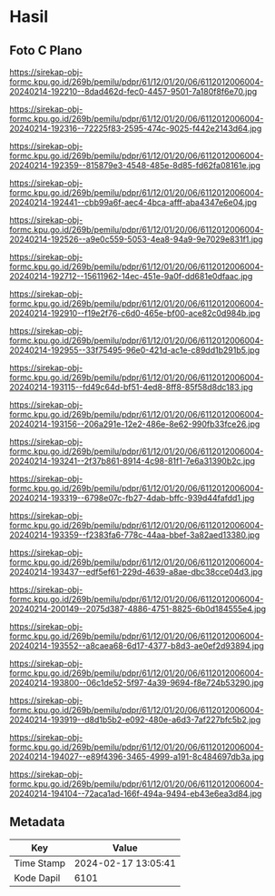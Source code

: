 # Hasil

## Foto C Plano

https://sirekap-obj-formc.kpu.go.id/269b/pemilu/pdpr/61/12/01/20/06/6112012006004-20240214-192210--8dad462d-fec0-4457-9501-7a180f8f6e70.jpg

https://sirekap-obj-formc.kpu.go.id/269b/pemilu/pdpr/61/12/01/20/06/6112012006004-20240214-192316--72225f83-2595-474c-9025-f442e2143d64.jpg

https://sirekap-obj-formc.kpu.go.id/269b/pemilu/pdpr/61/12/01/20/06/6112012006004-20240214-192359--815879e3-4548-485e-8d85-fd62fa08161e.jpg

https://sirekap-obj-formc.kpu.go.id/269b/pemilu/pdpr/61/12/01/20/06/6112012006004-20240214-192441--cbb99a6f-aec4-4bca-afff-aba4347e6e04.jpg

https://sirekap-obj-formc.kpu.go.id/269b/pemilu/pdpr/61/12/01/20/06/6112012006004-20240214-192526--a9e0c559-5053-4ea8-94a9-9e7029e831f1.jpg

https://sirekap-obj-formc.kpu.go.id/269b/pemilu/pdpr/61/12/01/20/06/6112012006004-20240214-192712--15611962-14ec-451e-9a0f-dd681e0dfaac.jpg

https://sirekap-obj-formc.kpu.go.id/269b/pemilu/pdpr/61/12/01/20/06/6112012006004-20240214-192910--f19e2f76-c6d0-465e-bf00-ace82c0d984b.jpg

https://sirekap-obj-formc.kpu.go.id/269b/pemilu/pdpr/61/12/01/20/06/6112012006004-20240214-192955--33f75495-96e0-421d-ac1e-c89dd1b291b5.jpg

https://sirekap-obj-formc.kpu.go.id/269b/pemilu/pdpr/61/12/01/20/06/6112012006004-20240214-193115--fd49c64d-bf51-4ed8-8ff8-85f58d8dc183.jpg

https://sirekap-obj-formc.kpu.go.id/269b/pemilu/pdpr/61/12/01/20/06/6112012006004-20240214-193156--206a291e-12e2-486e-8e62-990fb33fce26.jpg

https://sirekap-obj-formc.kpu.go.id/269b/pemilu/pdpr/61/12/01/20/06/6112012006004-20240214-193241--2f37b861-8914-4c98-81f1-7e6a31390b2c.jpg

https://sirekap-obj-formc.kpu.go.id/269b/pemilu/pdpr/61/12/01/20/06/6112012006004-20240214-193319--6798e07c-fb27-4dab-bffc-939d44fafdd1.jpg

https://sirekap-obj-formc.kpu.go.id/269b/pemilu/pdpr/61/12/01/20/06/6112012006004-20240214-193359--f2383fa6-778c-44aa-bbef-3a82aed13380.jpg

https://sirekap-obj-formc.kpu.go.id/269b/pemilu/pdpr/61/12/01/20/06/6112012006004-20240214-193437--edf5ef61-229d-4639-a8ae-dbc38cce04d3.jpg

https://sirekap-obj-formc.kpu.go.id/269b/pemilu/pdpr/61/12/01/20/06/6112012006004-20240214-200149--2075d387-4886-4751-8825-6b0d184555e4.jpg

https://sirekap-obj-formc.kpu.go.id/269b/pemilu/pdpr/61/12/01/20/06/6112012006004-20240214-193552--a8caea68-6d17-4377-b8d3-ae0ef2d93894.jpg

https://sirekap-obj-formc.kpu.go.id/269b/pemilu/pdpr/61/12/01/20/06/6112012006004-20240214-193800--06c1de52-5f97-4a39-9694-f8e724b53290.jpg

https://sirekap-obj-formc.kpu.go.id/269b/pemilu/pdpr/61/12/01/20/06/6112012006004-20240214-193919--d8d1b5b2-e092-480e-a6d3-7af227bfc5b2.jpg

https://sirekap-obj-formc.kpu.go.id/269b/pemilu/pdpr/61/12/01/20/06/6112012006004-20240214-194027--e89f4396-3465-4999-a191-8c484697db3a.jpg

https://sirekap-obj-formc.kpu.go.id/269b/pemilu/pdpr/61/12/01/20/06/6112012006004-20240214-194104--72aca1ad-166f-494a-9494-eb43e6ea3d84.jpg


## Metadata

| Key        | Value               |
| ---------- | ------------------- |
| Time Stamp | 2024-02-17 13:05:41 |
| Kode Dapil | 6101                |



